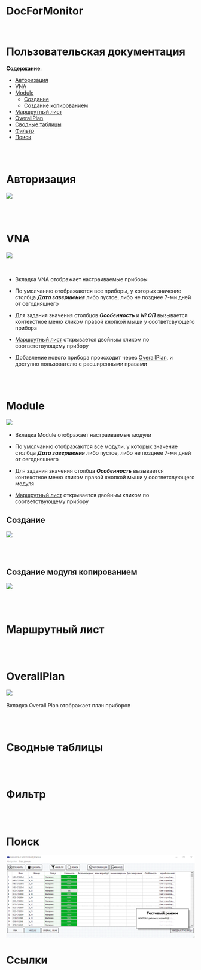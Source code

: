 # DocForMonitor

<br>

# Пользовательская документация

**Содержание**:
* [Авторизация](#авторизация)
* [VNA](#vna)
* [Module](#module)
   * [Создание](#создание)
   * [Создание копированием](#создание-модуля-копированием)
* [Маршрутный лист](#маршрутный-лист)
* [OverallPlan](#overallplan)
* [Сводные таблицы](#сводные-таблицы)
* [Фильтр](#фильтр)
* [Поиск](#поиск)

<br><br> 

# Авторизация

![][gif_auth]


<br><br> 

# VNA

![][png_vna]

<br> 

* Вкладка VNA отображает настраиваемые приборы

* По умолчанию отображаются все приборы, у которых значение столбца **_Дата завершения_** либо пустое, либо не позднее 7-ми дней от сегодняшнего

* Для задания значения столбцов **_Особенность_** и **_№ ОП_** вызывается контекстное меню кликом правой кнопкой мыши у соответсвующего прибора

* [Маршрутный лист](#маршрутный-лист) открывается двойным кликом по соответствующему прибору

* Добавление нового прибора происходит через [OverallPlan](#overallplan), и доступно пользователю с расширенными правами

<br><br> 

# Module

![][png_mod]

* Вкладка Module отображает настраиваемые модули

* По умолчанию отображаются все модули, у которых значение столбца **_Дата завершения_** либо пустое, либо не позднее 7-ми дней от сегодняшнего

* Для задания значения столбца **_Особенность_** вызывается контекстное меню кликом правой кнопкой мыши у соответсвующего модуля

*  [Маршрутный лист](#маршрутный-лист) открывается двойным кликом по соответствующему прибору

## Создание

![][gif_mod_create]


<br><br> 

## Создание модуля копированием

![][gif_copy_creator]


<br><br> 

# Маршрутный лист

<br><br> 

# OverallPlan

![][png_plan]

Вкладка Overall Plan отображает план приборов

<br><br> 

# Сводные таблицы


<br><br> 

# Фильтр


<br><br> 

# Поиск

![Поиск][gif_search]


# Ссылки


[png_vna]:          png/vna.png
[png_mod]:          png/module.png
[png_plan]:         png/plan.png

[gif_auth]:         gif/auth.gif
[gif_search]:       gif/search.gif
[gif_mod_create]:   gif/mod_create.gif
[gif_copy_creator]: gif/copy_creator.gif



<!-- 
[logo_preloader]: documentation_img/logo_preloader.png
[logo_init_mode]: documentation_img/logo_init_mode.png
[logo_init_wifi]: documentation_img/logo_init_wifi.png 
-->
